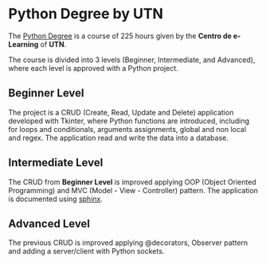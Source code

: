 # Python Degree by UTN

The [Python Degree](https://sceu.frba.utn.edu.ar/e-learning/detalle/diplomatura/1413/diplomatura-en-python?id=999188614) is a course of 225 hours given by the **Centro de e-Learning** of **UTN**. 

The course is divided into 3 levels (Beginner, Intermediate, and Advanced), where each level is approved with a Python project.

## Beginner Level

The project is a CRUD (Create, Read, Update and Delete) application developed with Tkinter, where Python functions are introduced, including for loops and conditionals, arguments assignments, global and non local and regex. The application read and write the data into a database.

## Intermediate Level

The CRUD from **Beginner Level** is improved applying OOP (Object Oriented Programming) and MVC (Model - View - Controller) pattern. The application is documented using [sphinx](https://www.sphinx-doc.org/).

## Advanced Level

The previous CRUD is improved applying @decorators, Observer pattern and adding a server/client with Python sockets.

